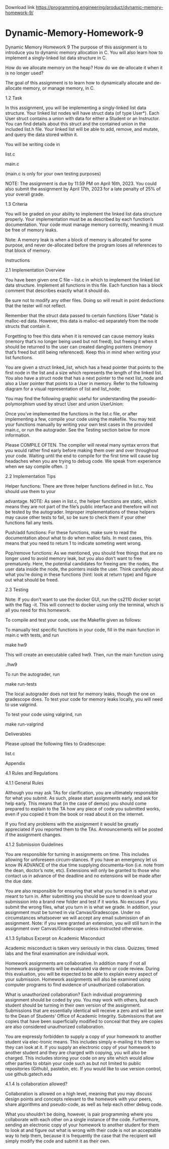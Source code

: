 Download link https://programming.engineering/product/dynamic-memory-homework-9/

# Dynamic-Memory-Homework-9
Dynamic Memory Homework 9
The purpose of this assignment is to introduce you to dynamic memory allocation in C. You will also learn how to implement a singly-linked list data structure in C.

How do we allocate memory on the heap? How do we de-allocate it when it is no longer used?

The goal of this assignment is to learn how to dynamically allocate and de-allocate memory, or manage memory, in C.

1.2 Task

In this assignment, you will be implementing a singly-linked list data structure. Your linked list nodes will have struct data (of type User*). Each User struct contains a union with data for either a Student or an Instructor. You can find details about this struct and the contained union in the included list.h file. Your linked list will be able to add, remove, and mutate, and query the data stored within it.

You will be writing code in

list.c

main.c

(main.c is only for your own testing purposes)

NOTE: The assignment is due by 11:59 PM on April 16th, 2023. You could also submit the assignment by April 17th, 2023 for a late penalty of 25% of your overall grade.

1.3 Criteria

You will be graded on your ability to implement the linked list data structure properly. Your implementation must be as described by each function’s documentation. Your code must manage memory correctly, meaning it must be free of memory leaks.

Note: A memory leak is when a block of memory is allocated for some purpose, and never de-allocated before the program loses all references to that block of memory.

Instructions

2.1 Implementation Overview

You have been given one C file – list.c in which to implement the linked list data structure. Implement all functions in this file. Each function has a block comment that describes exactly what it should do.

Be sure not to modify any other files. Doing so will result in point deductions that the tester will not reflect.

Remember that the struct data passed to certain functions (User *data) is malloc-ed data. However, this data is malloc-ed separately from the node structs that contain it.


Forgetting to free this data when it is removed can cause memory leaks (memory that’s no longer being used but not freed), but freeing it when it should be returned to the user can created dangling pointers (memory that’s freed but still being referenced). Keep this in mind when writing your list functions.

You are given a struct linked_list, which has a head pointer that points to the first node in the list and a size which represents the length of the linked list. You also have a struct node that has a next pointer to the next list_node and also a User pointer that points to a User in memory. Refer to the following diagram for a visual representation of list and list_node:



You may find the following graphic useful for understanding the pseudo-polymorphism used by struct User and union UserUnion:



Once you’ve implemented the functions in the list.c file, or after implementing a few, compile your code using the makefile. You may test your functions manually by writing your own test cases in the provided main.c, or run the autograder. See the Testing section below for more information.

Please COMPILE OFTEN. The compiler will reveal many syntax errors that you would rather find early before making them over and over throughout your code. Waiting until the end to compile for the first time will cause big headaches when you are trying to debug code. We speak from experience when we say compile often. :)

2.2 Implementation Tips

Helper functions: There are three helper functions defined in list.c. You should use them to your

advantage. NOTE: As seen in list.c, the helper functions are static, which means they are not part of the file’s public interface and therefore will not be tested by the autograder. Improper implementations of these helpers may cause other tests to fail, so be sure to check them if your other functions fail any tests.

Push/add functions: For these functions, make sure to read the documentation about what to do when malloc fails. In most cases, this means that you need to return 1 to indicate someting went wrong.

Pop/remove functions: As we mentioned, you should free things that are no longer used to avoid memory leak, but you also don’t want to free prematurely. Here, the potential candidates for freeing are: the nodes, the user data inside the node, the pointers inside the user. Think carefully about what you’re doing in these functions (hint: look at return type) and figure out what should be freed.

2.3 Testing

Note: If you don’t want to use the docker GUI, run the cs2110 docker script with the flag -it. This will connect to docker using only the terminal, which is all you need for this homework.

To compile and test your code, use the Makefile given as follows:

To manually test specific functions in your code, fill in the main function in main.c with tests, and run

make hw9


This will create an executable called hw9. Then, run the main function using

./hw9

To run the autograder, run

make run-tests

The local autograder does not test for memory leaks, though the one on gradescope does. To test your code for memory leaks locally, you will need to use valgrind.

To test your code using valgrind, run

make run-valgrind

Deliverables

Please upload the following files to Gradescope:

list.c

Appendix

4.1 Rules and Regulations

4.1.1 General Rules

Although you may ask TAs for clarification, you are ultimately responsible for what you submit. As such, please start assignments early, and ask for help early. This means that (in the case of demos) you should come prepared to explain to the TA how any piece of code you submitted works, even if you copied it from the book or read about it on the internet.

If you find any problems with the assignment it would be greatly appreciated if you reported them to the TAs. Announcements will be posted if the assignment changes.

4.1.2 Submission Guidelines

You are responsible for turning in assignments on time. This includes allowing for unforeseen circum-stances. If you have an emergency let us know IN ADVANCE of the due time supplying documenta-tion (i.e. note from the dean, doctor’s note, etc). Extensions will only be granted to those who contact us in advance of the deadline and no extensions will be made after the due date.

You are also responsible for ensuring that what you turned in is what you meant to turn in. After submitting you should be sure to download your submission into a brand new folder and test if it works. No excuses if you submit the wrong files, what you turn in is what we grade. In addition, your assignment must be turned in via Canvas/Gradescope. Under no circumstances whatsoever we will accept any email submission of an assignment. Note: if you were granted an extension, you will still turn in the assignment over Canvas/Gradescope unless instructed otherwise.

4.1.3 Syllabus Excerpt on Academic Misconduct

Academic misconduct is taken very seriously in this class. Quizzes, timed labs and the final examination are individual work.

Homework assignments are collaborative. In addition many if not all homework assignments will be evaluated via demo or code review. During this evaluation, you will be expected to be able to explain every aspect of your submission. Homework assignments will also be examined using computer programs to find evidence of unauthorized collaboration.

What is unauthorized collaboration? Each individual programming assignment should be coded by you. You may work with others, but each student should be turning in their own version of the assignment. Submissions that are essentially identical will receive a zero and will be sent to the Dean of Students’ Office of Academic Integrity. Submissions that are copies that have been superficially modified to conceal that they are copies are also considered unauthorized collaboration.

You are expressly forbidden to supply a copy of your homework to another student via elec-tronic means. This includes simply e-mailing it to them so they can look at it. If you supply an electronic copy of your homework to another student and they are charged with copying, you will also be charged. This includes storing your code on any site which would allow other parties to obtain your code such as but not limited to public repositories (Github), pastebin, etc. If you would like to use version control, use github.gatech.edu

4.1.4 Is collaboration allowed?

Collaboration is allowed on a high level, meaning that you may discuss design points and concepts relevant to the homework with your peers, share algorithms and pseudo-code, as well as help each other debug code.


What you shouldn’t be doing, however, is pair programming where you collaborate with each other on a single instance of the code. Furthermore, sending an electronic copy of your homework to another student for them to look at and figure out what is wrong with their code is not an acceptable way to help them, because it is frequently the case that the recipient will simply modify the code and submit it as their own.
